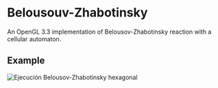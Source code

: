 # Belousouv-Zhabotinsky

An OpenGL 3.3 implementation of Belousov-Zhabotinsky reaction with a cellular automaton.

## Example

![Ejecución Belousov-Zhabotinsky hexagonal](http://imgur.com/efONhzDl.png)  
